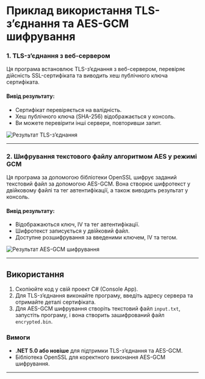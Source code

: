 # Приклад використання TLS-з’єднання та AES-GCM шифрування

### 1. TLS-з’єднання з веб-сервером

Ця програма встановлює TLS-з’єднання з веб-сервером, перевіряє дійсність SSL-сертифіката та виводить хеш публічного ключа сертифіката.

#### Вивід результату:
- Сертифікат перевіряється на валідність.
- Хеш публічного ключа (SHA-256) відображається у консоль.
- Ви можете перевірити інші сервери, повторивши запит.

![Результат TLS-з’єднання](https://github.com/user-attachments/assets/36c2533d-f586-4ec8-bea9-3ef465075b21)

---

### 2. Шифрування текстового файлу алгоритмом AES у режимі GCM

Ця програма за допомогою бібліотеки OpenSSL шифрує заданий текстовий файл за допомогою AES-GCM. Вона створює шифротекст у двійковому файлі та тег автентифікації, а також виводить результат у консоль.

#### Вивід результату:
- Відображаються ключ, IV та тег автентифікації.
- Шифротекст записується у двійковий файл.
- Доступне розшифрування за введеними ключем, IV та тегом.

![Результат AES-GCM шифрування](https://github.com/user-attachments/assets/3df3f2b4-d703-40fd-b738-11269598a81d)

---

## Використання

1. Скопіюйте код у свій проект C# (Console App).
2. Для TLS-з’єднання виконайте програму, введіть адресу сервера та отримайте деталі сертифіката.
3. Для AES-GCM шифрування створіть текстовий файл `input.txt`, запустіть програму, і вона створить зашифрований файл `encrypted.bin`.

### Вимоги

- **.NET 5.0 або новіше** для підтримки TLS-з’єднання та AES-GCM.
- Бібліотека OpenSSL для коректного виконання AES-GCM шифрування.

---
